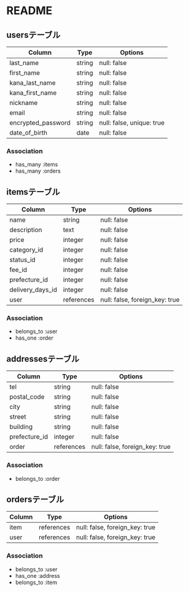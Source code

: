 # README

## usersテーブル

| Column             | Type    | Options                   |
| ------------------ | ------- | ------------------------- |
| last_name          | string  | null: false               |
| first_name         | string  | null: false               |
| kana_last_name     | string  | null: false               |
| kana_first_name    | string  | null: false               |
| nickname           | string  | null: false               |
| email              | string  | null: false               |
| encrypted_password | string  | null: false, unique: true |
| date_of_birth      | date    | null: false               |

### Association
- has_many :items
- has_many :orders



## itemsテーブル

| Column           | Type       | Options                        |
| ---------------- | ---------- | ------------------------------ |
| name             | string     | null: false                    |
| description      | text       | null: false                    |
| price            | integer    | null: false                    |
| category_id      | integer    | null: false                    |
| status_id        | integer    | null: false |
| fee_id           | integer    | null: false |
| prefecture_id    | integer    | null: false |
| delivery_days_id | integer    | null: false |
| user            | references | null: false, foreign_key: true |

### Association
- belongs_to :user
- has_one :order


## addressesテーブル

| Column        | Type       | Options                        |
| ------------- | ---------- | ------------------------------ |
| tel           | string     | null: false                    |
| postal_code   | string     | null: false                    |
| city          | string     | null: false                    |
| street        | string     | null: false                    |
| building      | string     | null: false                    |
| prefecture_id | integer    | null: false                    |
| order        | references | null: false, foreign_key: true |


### Association
- belongs_to :order



## ordersテーブル

| Column       | Type       | Options                        |
| ------------ | ---------- | ------------------------------ |
| item        | references | null: false, foreign_key: true |
| user        | references | null: false, foreign_key: true |

### Association
- belongs_to :user
- has_one :address
- belongs_to :item



